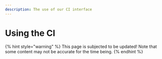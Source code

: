 ```yaml
---
description: The use of our CI interface
---
```


# Using the CI

{% hint style="warning" %}
This page is subjected to be updated! Note that some content may not be accurate for the time being.
{% endhint %}

